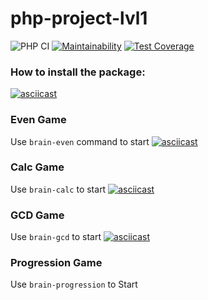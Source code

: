 # php-project-lvl1
![PHP CI](https://github.com/demiankoAnton/php-project-lvl1/workflows/PHP%20CI/badge.svg?branch=master)
[![Maintainability](https://api.codeclimate.com/v1/badges/37da338ba2631b5c6b47/maintainability)](https://codeclimate.com/github/demiankoAnton/php-project-lvl1/maintainability)
[![Test Coverage](https://api.codeclimate.com/v1/badges/37da338ba2631b5c6b47/test_coverage)](https://codeclimate.com/github/demiankoAnton/php-project-lvl1/test_coverage)
### How to install the package:
[![asciicast](https://asciinema.org/a/306713.svg)](https://asciinema.org/a/306713)

### Even Game
Use ```brain-even``` command to start
[![asciicast](https://asciinema.org/a/306718.svg)](https://asciinema.org/a/306718)

### Calc Game
Use ```brain-calc``` to start
[![asciicast](https://asciinema.org/a/306721.svg)](https://asciinema.org/a/306721)

### GCD Game
Use ```brain-gcd``` to start
[![asciicast](https://asciinema.org/a/306723.svg)](https://asciinema.org/a/306723)

### Progression Game
Use ```brain-progression``` to Start

